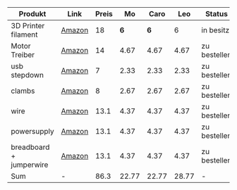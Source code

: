 | Produkt                 | Link                                      | Preis | Mo       | Caro   | Leo     | Status       |
|-------------------------|-------------------------------------------|-------|----------|--------|---------|--------------|
| 3D Printer filament     | [Amazon](https://www.amazon.de/dp/B0BS3MTXG7?ref=ppx_yo2ov_dt_b_fed_asin_title) | 18    | <b>6</b> | <b>6</b>        | 6       | in besitz    |
| Motor Treiber           | [Amazon](https://www.amazon.de/Hailege-DRV8871-Breakout-H-Bridge-6-5V-45V/dp/B0CJY3K2N3) | 14    | 4.67     | 4.67   | 4.67    | zu bestellen |
| usb stepdown            | [Amazon](https://www.amazon.de/-/en/APKLVSR-DC-DC-Converter-Supply-Module/dp/B0D1K83XRZ?crid=M3EJAHQRT0WA&dib=eyJ2IjoiMSJ9.U7kQ8FCjaEDrkj6UiXrClcBf7gS7zkX0SHVCfBrw8Whm3G53t1WVsPFeg0HLntIaB7H0H6V0xpNWMkp-icBpbjc2bsIurk0BbjRVrWHNA0HYa26e-GeEpFH6Fo1a2dKvvfe_JrqgplwecA9-a1EWBZmyRW_Z7Sphlj0ATo3vJv5le56xOtlFo0VPkUuhrRKQiqba_N3IKwZw-6TEFvqYUktZZCg5QQ6ewAs-w1WUvxw.4WTfFs9qJrQcFlfTfYSrt6lhg56Hx-MhK0Eg9oBd2Bc&dib_tag=se&keywords=usb+step+down&nsdOptOutParam=true&qid=1732031967&sprefix=usb+step+down%2Caps%2C104&sr=8-9) | 7     | 2.33     | 2.33   | 2.33    | zu bestellen |
| clambs                  | [Amazon](https://www.amazon.de/-/en/Flintronic-Connectors-Actuation-Electrical-Connection/dp/B0BCNTVV4S) | 8     | 2.67     | 2.67   | 2.67    | zu bestellen |
| wire                    | [Amazon](https://www.amazon.de/-/en/Silicone-Electric-Stranded-Electrical-Applications/dp/B0C7QTH8TC) | 13.1  | 4.37     | 4.37   | 4.37    | zu bestellen |
| powersupply             | [Amazon](https://www.amazon.de/-/en/Adapter-100-240-Transformer-Monitor-Amplifier-Power-supply-12-V-3/dp/B0BP66JZLX) | 13.1  | 4.37     | 4.37   | 4.37    | zu bestellen |
| breadboard + jumperwire | [Amazon](https://www.amazon.de/-/en/HUAREW-Breadboard-Dupont-Points-Arduino/dp/B0B5TCKTQH) | 13.1  | 4.37     | 4.37   | 4.37    | zu bestellen |
| Sum                     | -                                         | 86.3  | 22.77    | 22.77  | 28.77   | -            |
